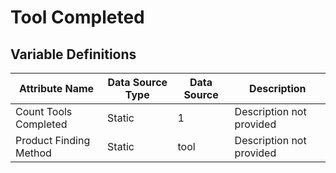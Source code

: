 # Tool Completed

### 

## Variable Definitions

| Attribute Name|Data Source Type|Data Source|Description|
| --- | --- | --- | --- |
|Count Tools Completed|Static|1|Description not provided|
|Product Finding Method|Static|tool|Description not provided|



